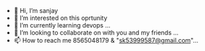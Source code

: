 - 👋 Hi, I’m sanjay
- 👀 I’m interested on this oprtunity 
- 🌱 I’m currently learning devops ...
- 💞️ I’m looking to collaborate on with you and my friends ...
- 📫 How to reach me 8565048179  &
"sk53999587@gmail.com"...

<!---
mumbaitokyo/mumbaitokyo is a ✨ special ✨ repository because its `README.md` (this file) appears on your GitHub profile.
You can click the Preview link to take a look at your changes.
--->
